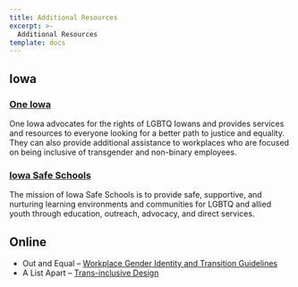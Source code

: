 ```yaml
---
title: Additional Resources
excerpt: >-
  Additional Resources
template: docs
---
```


## Iowa

### [One Iowa](https://oneiowa.org/)

One Iowa advocates for the rights of LGBTQ Iowans and provides services and resources to everyone looking for a better path to
justice and equality. They can also provide additional assistance to workplaces who are focused on being inclusive of transgender
and non-binary employees.

### [Iowa Safe Schools](https://www.iowasafeschools.org/)

The mission of Iowa Safe Schools is to provide safe, supportive, and nurturing learning environments and communities for LGBTQ
and allied youth through education, outreach, advocacy, and direct services.

## Online

- Out and Equal &ndash; [Workplace Gender Identity and Transition Guidelines](https://outandequal.org/wp-content/uploads/2016/09/Transition-Guidelines-Full-Edition.pdf)
- A List Apart &ndash; [Trans-inclusive Design](https://alistapart.com/article/trans-inclusive-design/)
